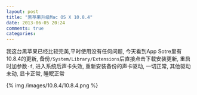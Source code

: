 ```yaml
---
layout: post
title: "黑苹果升级Mac OS X 10.8.4"
date: 2013-06-05 20:24
comments: true
categories: 
---
```


我这台黑苹果已经比较完美,平时使用没有任何问题, 今天看到App Sotre里有10.8.4的更新, 备份`/System/Library/Extensions`后直接点击下载安装更新, 重启时加参数`-f`, 进入系统后声卡失效, 重新安装备份的声卡驱动, 一切正常, 其他驱动未动, 显卡正常, 睡眠正常

{% img /images/10.8.4/10.8.4.png %} 